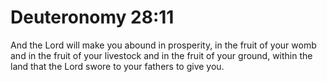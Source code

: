 # Deuteronomy 28:11

And the Lord will make you abound in prosperity, in the fruit of your womb and in the fruit of your livestock and in the fruit of your ground, within the land that the Lord swore to your fathers to give you.
